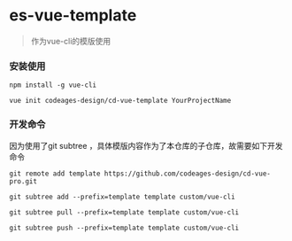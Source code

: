 # es-vue-template

> 作为vue-cli的模版使用

### 安装使用

```
npm install -g vue-cli

vue init codeages-design/cd-vue-template YourProjectName
```

### 开发命令

因为使用了git subtree ，具体模版内容作为了本仓库的子仓库，故需要如下开发命令

```
git remote add template https://github.com/codeages-design/cd-vue-pro.git

git subtree add --prefix=template template custom/vue-cli

git subtree pull --prefix=template template custom/vue-cli

git subtree push --prefix=template template custom/vue-cli
```
